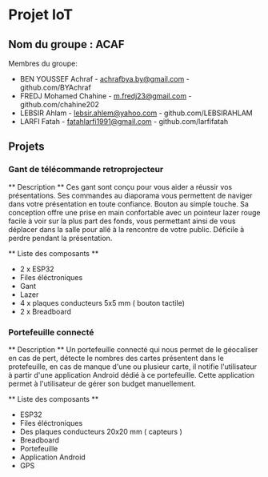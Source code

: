 # Projet IoT

## Nom du groupe : ACAF
 Membres du groupe:
* BEN YOUSSEF Achraf - achrafbya.by@gmail.com - github.com/BYAchraf
* FREDJ Mohamed Chahine - m.fredj23@gmail.com - github.com/chahine202
* LEBSIR Ahlam - lebsir.ahlem@yahoo.com - github.com/LEBSIRAHLAM
* LARFI Fatah - fatahlarfi1991@gmail.com - github.com/larfifatah

## Projets

### Gant de télécommande retroprojecteur
** Description **
Ces gant sont conçu pour vous aider a réussir vos présentations. Ses commandes au diaporama vous permettent de naviger dans votre présentation en toute confiance. Bouton au simple touche. Sa conception offre une prise en main confortable avec un pointeur lazer rouge facile à voir sur la plus part des fonds, vous permettant ainsi de vous déplacer dans la salle pour allé à la rencontre de votre public. Déficile à perdre pendant la présentation.

** Liste des composants **
* 2 x ESP32
* Files éléctroniques
* Gant 
* Lazer
* 4 x plaques conducteurs 5x5 mm ( bouton tactile)
* 2 x Breadboard

### Portefeuille connecté
** Description **
Un portefeuille connecté qui nous permet de le géocaliser en cas de pert, détecte le nombres des cartes présentent dans le protefeuille, en cas de manque d'une ou plusieur carte, il notifie l'utilisateur à partir d'une application Android dédié à ce portefeuille. Cette application permet à l'utilisateur de gérer son budget manuellement.

** Liste des composants **
* ESP32
* Files éléctroniques
* Des plaques conducteurs 20x20 mm ( capteurs )
* Breadboard
* Portefeuille
* Application Android
* GPS
